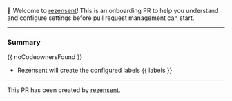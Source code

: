🚀 Welcome to [rezensent](https://github.com/KnisterPeter/rezensent)! This is an onboarding PR to help you understand and configure settings before pull request management can start.

---

### Summary

{{ noCodeownersFound }}

- Rezensent will create the configured labels
  {{ labels }}

---

This PR has been created by [rezensent](https://github.com/KnisterPeter/rezensent).
